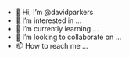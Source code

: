 - 👋 Hi, I’m @davidparkers
- 👀 I’m interested in ...
- 🌱 I’m currently learning ...
- 💞️ I’m looking to collaborate on ...
- 📫 How to reach me ...

<!---
davidparkers/davidparkers is a ✨ special ✨ repository because its `README.md` (this file) appears on your GitHub profile.
You can click the Preview link to take a look at your changes.
--->
